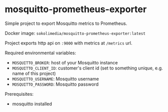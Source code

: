 # mosquitto-prometheus-exporter

Simple project to export Mosquitto metrics to Prometheus.

Docker image: `sokolimedia/mosquitto-prometheus-exporter:latest`

Project exports http api on `:9000` with metrics at `/metrics` url.

Required environmental variables:
* `MOSQUITTO_BROKER`: host of your Mosquitto instance
* `MOSQUITTO_CLIENT_ID`: customer's client id (set to something unique, e.g. name of this project)
* `MOSQUITTO_USERNAME`: Mosquitto username
* `MOSQUITTO_PASSWORD`: Mosquitto password

Prerequisites:
* mosquitto installed
